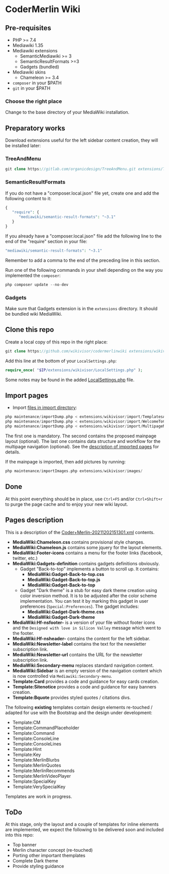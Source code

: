 # CoderMerlin Wiki

## Pre-requisites

* PHP >= 7.4
* Mediawiki 1.35
* Mediawiki extensions
  * SemanticMediawiki >= 3
  * SemanticResultFormats >=3
  * Gadgets (bundled)
* Mediawiki skins
  * Chameleon >= 3.4
* `composer` in your $PATH
* `git` in your $PATH

### Choose the right place
Change to the base directory of your MediaWiki installation.

## Preparatory works
Download extensions useful for the left sidebar content creation, they will be installed later:
### TreeAndMenu 
```php
git clone https://gitlab.com/organicdesign/TreeAndMenu.git extensions/TreeAndMenu
```
### SemanticResultFormats
If you do not have a "composer.local.json" file yet, create one and add the following content to it:
```php
{ 
   "require": { 
      "mediawiki/semantic-result-formats": "~3.1" 
   } 
}
```
If you already have a "composer.local.json" file add the following line to the end of the "require" section in your file:
```php
"mediawiki/semantic-result-formats": "~3.1"
```
Remember to add a comma to the end of the preceding line in this section.

Run one of the following commands in your shell depending on the way you implemented the `composer`:
```php
php composer update --no-dev
```
### Gadgets
Make sure that Gadgets extension is in the `extensions` directory. It should be bundled wiki MediaWiki.

## Clone this repo
Create a local copy of this repo in the right place:
```php
git clone https://github.com/wikivisor/codermerlinwiki extensions/wikivisor
```
Add this line at the bottom of your `LocalSettings.php`:
```php
require_once( "$IP/extensions/wikivisor/LocalSettings.php" );
```
Some notes may be found in the added [LocalSettings.php](LocalSettings.php) file.

## Import pages
* Import [files in import directory](import):
```php
php maintenance/importDump.php < extensions/wikivisor/import/TemplatesAndSystemMessages.xml
php maintenance/importDump.php < extensions/wikivisor/import/WelcomeToCodeMerlin.xml
php maintenance/importDump.php < extensions/wikivisor/import/MultipageNavigation.xml
```
The first one is mandatory. The second contains the proposed mainpage layout (optional). The last one contains data structure and workflow for the multipage navigation (optional). 
See the [description of imported pages](#pages-description) for details.

If the mainpage is imported, then add pictures by running:
```php
php maintenance/importImages.php extensions/wikivisor/images/ 
```
## Done
At this point everything should be in place, use `Ctrl+F5` and/or `Ctrl+Shift+r` to purge the page cache and to enjoy your new wiki layout.

## Pages description
This is a description of the [Coder+Merlin-20211202151301.xml](import/Coder+Merlin-20211202151301.xml) contents.
* **MediaWiki:Chameleon.css** contains provisional style changes.
* **MediaWiki:Chameleon.js** contains some jquery for the layout elements.
* **MediaWiki:Footer-icons** contains a menu for the footer links (facebook, twitter, etc.)
* **MediaWiki:Gadgets-definition** contains gadgets definitions obviously.
    * Gadget "Back-to-top" implements a button to scroll up. It contains:
        * **MediaWiki:Gadget-Back-to-top.css**
        * **MediaWiki:Gadget-Back-to-top.js**
        * **MediaWiki:Gadget-Back-to-top**
    * Gadget "Dark theme" is a stub for easy dark theme creation using color inversion method. It is to be adjusted after the color scheme implementation. You can test it by marking this gadget in user preferences (`Special:Preferences`). The gadget includes:
        * **MediaWiki:Gadget-Dark-theme.css**
        * **MediaWiki:Gadget-Dark-theme**
* **MediaWiki:Hf-nsfooter-** is a version of your file without footer icons and the `Designed with love in Silicon Valley` message which went to the footer.
* **MediaWiki:Hf-nsheader-** contains the content for the left sidebar.
* **MediaWiki:Newsletter-label** contains the text for the newsletter subscription link.
* **MediaWiki:Newsletter-url** contains the URL for the newsletter subscription link.
* **MediaWiki:Secondary-menu** replaces standard navigation content.
* **MediaWiki:Sidebar** is an empty version of the navigation content which is now controlled via `Mediawiki:Secondary-menu`.
* **Template:Card** provides a code and guidance for easy cards creation.
* **Template:Sitenotice** provides a code and guidance for easy banners creation.
* **Template:Bquote‎** provides styled quotes / citations divs.

The following **existing** templates contain design elements re-touched / adapted for use with the Bootstrap and the design under development:
* Template:CM
* Template:CommandPlaceholder
* Template:Command
* Template:ConsoleLine
* Template:ConsoleLines
* Template:Hint
* Template:Key
* Template:MerlinBlurbs
* Template:MerlinQuotes
* Template:MerlinRecommends
* Template:MerlinVideoPlayer
* Template:SpecialKey
* Template:VerySpecialKey

Templates are work in progress.

## ToDo
At this stage, only the layout and a couple of templates for inline elements are implemented, we expect the following to be delivered soon and included into this repo:
* Top banner
* Merlin character concept (re-touched)
* Porting other important themplates
* Complete Dark theme
* Provide styling guidance
